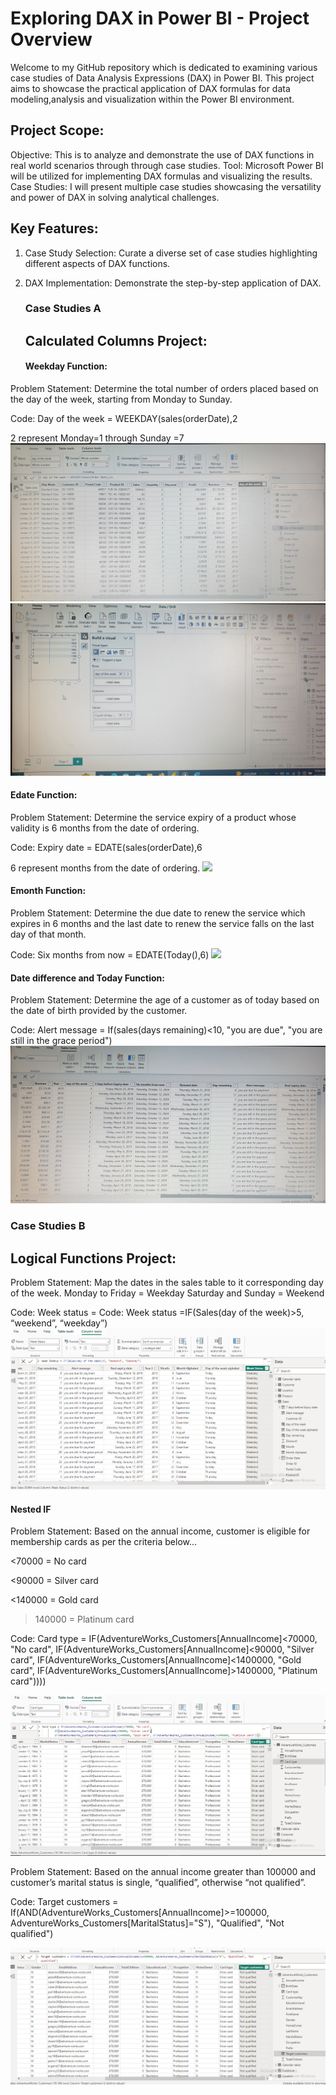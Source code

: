 # Exploring DAX in Power BI - Project Overview
Welcome to my GitHub repository which is dedicated to examining various case studies of Data Analysis Expressions (DAX) in Power BI. This project aims to showcase the practical application of DAX formulas for data modeling,analysis and visualization within the Power BI environment.

## Project Scope:
Objective: This is to analyze and demonstrate the use of DAX functions in real world scenarios through through case studies.
Tool: Microsoft Power BI will be utilized for implementing DAX formulas and visualizing the results.
Case Studies: I will present multiple case studies showcasing the versatility and power of DAX in solving analytical challenges.

## Key Features:
1. Case Study Selection: Curate a diverse set of case studies highlighting different aspects of DAX functions.
2. DAX Implementation: Demonstrate the step-by-step application of DAX.

   ### Case Studies A
   
   ## Calculated Columns Project:
   #### Weekday Function:
Problem Statement:
Determine the total number of orders placed based on the day of the week, starting from Monday to Sunday.

Code: Day of the week = WEEKDAY(sales(orderDate),2

2 represent Monday=1 through Sunday =7
![](Weekday_function1.jpg)  ![](Weekday_function2.jpg) 


   
  #### Edate Function:
Problem Statement:
Determine the service expiry of a product whose validity is 6 months from the date of ordering.

Code: Expiry date = EDATE(sales(orderDate),6

6 represent months from the date of ordering.
![](Edate_Expirydate&time.jpg)  


#### Emonth Function:
Problem Statement:
Determine the due date to renew the service which expires in 6 months and the last date to renew the service falls on the last day of that month.

Code: Six months from now = EDATE(Today(),6)
![](Edate_sixmonthsfromnow.jpg)  


#### Date difference and Today Function:
Problem Statement:
Determine the age of a customer as of today based on the date of birth provided by the customer.

Code: Alert message = If(sales(days remaining)<10, "you are due", "you are still in the grace period")
![](DAX_Calculations.jpg)  



### Case Studies B
   ## Logical Functions Project:

Problem Statement:
Map the dates in the sales table to it corresponding day of the week.
Monday to Friday = Weekday
Saturday and Sunday = Weekend

Code: Week status = Code: Week status =IF(Sales(day of the week)>5, “weekend”, “weekday”)
![](Week_status.png) 



#### Nested IF

Problem Statement: 
Based on the annual income, customer is eligible for membership cards as per the criteria below…

<70000 = No card

<90000 = Silver card

<140000 = Gold card 

>140000 = Platinum card

Code: Card type = IF(AdventureWorks_Customers[AnnualIncome]<70000, "No card", 
        IF(AdventureWorks_Customers[AnnualIncome]<90000, "Silver card",
        IF(AdventureWorks_Customers[AnnualIncome]<1400000, "Gold card", 
	IF(AdventureWorks_Customers[AnnualIncome]>1400000, "Platinum card"))))

  ![](Card_type.png) 


  Problem Statement: 
Based on the annual income greater than 100000 and customer’s marital status is single, “qualified”, otherwise “not qualified”.

Code: Target customers = If(AND(AdventureWorks_Customers[AnnualIncome]>=100000, AdventureWorks_Customers[MaritalStatus]="S"), "Qualified", "Not qualified")

![](Target_customer.png)






 







